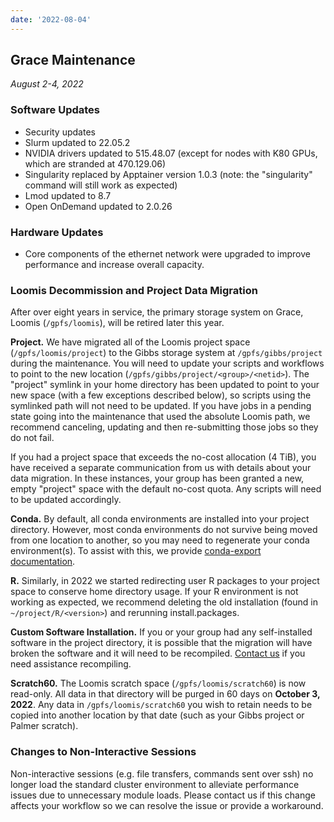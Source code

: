 ```yaml
---
date: '2022-08-04'
---
```


## Grace Maintenance
_August 2-4, 2022_

### Software Updates

- Security updates
- Slurm updated to 22.05.2
- NVIDIA drivers updated to 515.48.07 (except for nodes with K80 GPUs, which are stranded at 470.129.06)
- Singularity replaced by Apptainer version 1.0.3 (note: the "singularity" command will still work as expected)
- Lmod updated to 8.7
- Open OnDemand updated to 2.0.26

### Hardware Updates

- Core components of the ethernet network were upgraded to improve performance and increase overall capacity.

### Loomis Decommission and Project Data Migration

After over eight years in service, the primary storage system on Grace, Loomis (`/gpfs/loomis`), will be retired later this year.

**Project.** We have migrated all of the Loomis project space (`/gpfs/loomis/project`) to the Gibbs storage system at `/gpfs/gibbs/project` during the maintenance. You will need to update your scripts and workflows to point to the new location (`/gpfs/gibbs/project/<group>/<netid>`). The "project" symlink in your home directory has been updated to point to your new space (with a few exceptions described below), so scripts using the symlinked path will not need to be updated. If you have jobs in a pending state going into the maintenance that used the absolute Loomis path, we recommend canceling, updating and then re-submitting those jobs so they do not fail.

If you had a project space that exceeds the no-cost allocation (4 TiB), you have received a separate communication from us with details about your data migration. In these instances, your group has been granted a new, empty "project" space with the default no-cost quota. Any scripts will need to be updated accordingly.

**Conda.**  By default, all conda environments are installed into your project directory. However, most conda environments do not survive being moved from one location to another, so you may need to regenerate your conda environment(s). To assist with this, we provide [conda-export documentation](/clusters-at-yale/guides/conda-export/).

**R.**  Similarly, in 2022 we started redirecting user R packages to your project space to conserve home directory usage. If your R environment is not working as expected, we recommend deleting the old installation (found in `~/project/R/<version>`) and rerunning install.packages.

**Custom Software Installation.** If you or your group had any self-installed software in the project directory, it is possible that the migration will have broken the software and it will need to be recompiled. [Contact us](/#get-help) if you need assistance recompiling.

**Scratch60.** The Loomis scratch space (`/gpfs/loomis/scratch60`) is now read-only. All data  in that directory will be purged in 60 days on **October 3, 2022**. Any data in `/gpfs/loomis/scratch60` you wish to retain needs to be copied into another location by that date (such as your Gibbs project or Palmer scratch).

### Changes to Non-Interactive Sessions

Non-interactive sessions (e.g. file transfers, commands sent over ssh) no longer load the standard cluster environment to alleviate performance issues due to unnecessary module loads. Please contact us if this change affects your workflow so we can resolve the issue or provide a workaround.
